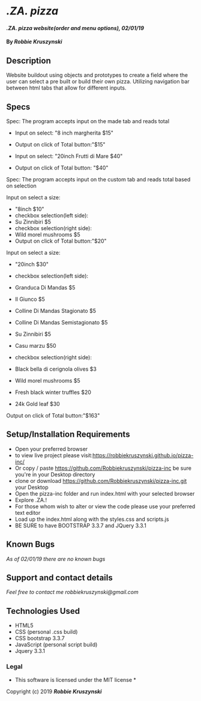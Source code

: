 # _.ZA. pizza_

#### _.ZA. pizza website(order and menu options), 02/01/19_

#### By _**Robbie Kruszynski**_

## Description

Website buildout using objects and prototypes to create a field where the user can select a pre built or
build their own pizza. Utilizing navigation bar between html tabs that allow for different inputs.  

## Specs

Spec: The program accepts input on the made tab and reads total

* Input on select: "8 inch margherita $15"
* Output on click of Total button:"$15"

* Input on select: "20inch Frutti di Mare $40"
* Output on click of Total button: "$40"

Spec: The program accepts input on the custom tab and reads total based on selection

Input on select a size:
* "8inch $10"
* checkbox selection(left side):  
* Su Zinnibiri $5
* checkbox selection(right side):
* Wild morel mushrooms $5
* Output on click of Total button:"$20"

Input on select a size:
* "20inch $30"

* checkbox selection(left side):
* Granduca Di Mandas $5
* Il Giunco $5
* Colline Di Mandas Stagionato $5
* Colline Di Mandas Semistagionato $5
* Su Zinnibiri $5
* Casu marzu $50

* checkbox selection(right side):
* Black bella di cerignola olives $3
*  Wild morel mushrooms $5
*  Fresh black winter truffles $20
*  24k Gold leaf $30

Output on click of Total button:"$163"


## Setup/Installation Requirements

* Open your preferred browser
* to view live project please visit:https://robbiekruszynski.github.io/pizza-inc/
* Or copy / paste https://github.com/Robbiekruszynski/pizza-inc be sure you're in your Desktop directory
* clone or download https://github.com/Robbiekruszynski/pizza-inc.git your Desktop
* Open the pizza-inc folder and run index.html with your selected browser
* Explore .ZA.!
* For those whom wish to alter or view the code please use your preferred text editor
* Load up the index.html along with the styles.css and scripts.js
* BE SURE to have BOOTSTRAP 3.3.7 and JQuery 3.3.1

## Known Bugs

_As of 02/01/19 there are no known bugs_

## Support and contact details

_Feel free to contact me robbiekruszynski@gmail.com_

## Technologies Used
* HTML5
* CSS (personal .css build)
* CSS bootstrap 3.3.7
* JavaScript (personal script build)
* Jquery 3.3.1

### Legal

* This software is licensed under the MIT license *

Copyright (c) 2019 **_Robbie Kruszynski_**
